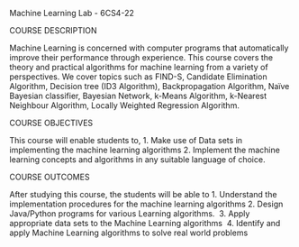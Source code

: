 Machine Learning Lab - 6CS4-22

COURSE DESCRIPTION

Machine Learning is concerned with computer programs that automatically improve their performance through experience. This course covers the theory and practical algorithms for machine learning from a variety of perspectives. We cover topics such as FIND-S, Candidate Elimination Algorithm, Decision tree (ID3 Algorithm), Backpropagation Algorithm, Naïve Bayesian classifier, Bayesian Network, k-Means Algorithm, k-Nearest Neighbour Algorithm, Locally Weighted Regression Algorithm.

COURSE OBJECTIVES

This course will enable students to,
	1.	Make use of Data sets in implementing the machine learning algorithms
	2.	Implement the machine learning concepts and algorithms in any suitable language of choice.


COURSE OUTCOMES

After studying this course, the students will be able to
	1.	Understand the implementation procedures for the machine learning algorithms
	2.	Design Java/Python programs for various Learning algorithms. 
	3.	Apply appropriate data sets to the Machine Learning algorithms 
	4.	Identify and apply Machine Learning algorithms to solve real world problems
